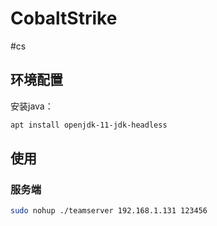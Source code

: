 # CobaltStrike
#cs 
## 环境配置
安装java：
```bash
apt install openjdk-11-jdk-headless
```
## 使用
### 服务端
```bash
sudo nohup ./teamserver 192.168.1.131 123456
```